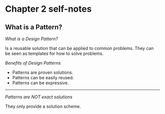 # Chapter 2 self-notes

## What is a Pattern?

_What is a Design Pattern?_

Is a reusable solution that can be applied to common problems. They can be seen as templates for how to solve problems.

_Benefits of Design Patterns_

* Patterns are proven solutions.
* Patterns can be easily reused.
* Patterns can be expressive.

___

_Patterns are NOT exact solutions_

They only provide a solution scheme.



